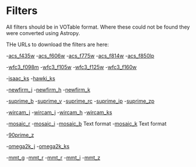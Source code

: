 Filters
==========================================================

All filters should be in VOTable format. Where these could not be found they were converted using Astropy. 

THe URLs to download the filters are here:

-[acs_f435w](http://svo2.cab.inta-csic.es/theory/fps/fps.php?ID=HST/ACS_WFC.F435W_81)
-[acs_f606w](http://svo2.cab.inta-csic.es/theory/fps/fps.php?ID=HST/ACS_WFC.F606W_81)
-[acs_f775w](http://svo2.cab.inta-csic.es/theory/fps/fps.php?ID=HST/ACS_WFC.F775W_81)
-[acs_f814w](http://svo2.cab.inta-csic.es/theory/fps/fps.php?ID=HST/ACS_WFC.F814W_81)
-[acs_f850lp](http://svo2.cab.inta-csic.es/theory/fps/fps.php?ID=HST/ACS_WFC.F850LP_81)

-[wfc3_f098m](http://svo2.cab.inta-csic.es/theory/fps/fps.php?ID=HST/WFC3_IR.F098M)
-[wfc3_f105w](http://svo2.cab.inta-csic.es/theory/fps/fps.php?ID=HST/WFC3_IR.F105W)
-[wfc3_f125w](http://svo2.cab.inta-csic.es/theory/fps/fps.php?ID=HST/WFC3_IR.F125W)
-[wfc3_f160w](http://svo2.cab.inta-csic.es/theory/fps/fps.php?ID=HST/WFC3_IR.F160W)

-[isaac_ks](http://svo2.cab.inta-csic.es/theory/fps/fps.php?ID=Paranal/ISAAC.Ks)
-[hawki_ks](http://svo2.cab.inta-csic.es/theory/fps/fps.php?ID=Paranal/HAWKI.Ks)

-[newfirm_j](http://svo2.cab.inta-csic.es/theory/fps/fps.php?ID=NOAO/NEWFIRM.JX)
-[newfirm_h](http://svo2.cab.inta-csic.es/theory/fps/fps.php?ID=NOAO/NEWFIRM.HX)
-[newfirm_k](http://svo2.cab.inta-csic.es/theory/fps/fps.php?ID=NOAO/NEWFIRM.KX)

-[suprime_b](http://svo2.cab.inta-csic.es/theory/fps/fps.php?ID=Subaru/Suprime.B)
-[suprime_v](http://svo2.cab.inta-csic.es/theory/fps/fps.php?ID=Subaru/Suprime.V)
-[suprime_rc](http://svo2.cab.inta-csic.es/theory/fps/fps.php?ID=Subaru/Suprime.Rc)
-[suprime_ip](http://svo2.cab.inta-csic.es/theory/fps/fps.php?ID=Subaru/Suprime.SDSS_i)
-[suprime_zp](http://svo2.cab.inta-csic.es/theory/fps/fps.php?ID=Subaru/Suprime.SDSS_z)

-[wircam_j](http://svo2.cab.inta-csic.es/theory/fps/fps.php?ID=CFHT/Wircam.Y)
-[wircam_j](http://svo2.cab.inta-csic.es/theory/fps/fps.php?ID=CFHT/Wircam.J)
-[wircam_h](http://svo2.cab.inta-csic.es/theory/fps/fps.php?ID=CFHT/Wircam.H)
-[wircam_ks](http://svo2.cab.inta-csic.es/theory/fps/fps.php?ID=CFHT/Wircam.Ks)

-[mosaic_r](http://svo2.cab.inta-csic.es/theory/fps/fps.php?ID=KPNO/Mosaic.R)
-[mosaic_i](http://svo2.cab.inta-csic.es/theory/fps/fps.php?ID=KPNO/Mosaic.I)
-[mosaic_b](http://www.noao.edu/noao/noaodeep/BWfilter.dat) Text format
-[mosaic_k](http://www.noao.edu/kpno/manuals/onis/ksfilt.txt) Text format



-[90prime_z](http://svo2.cab.inta-csic.es/theory/fps/fps.php?ID=BOK/90prime.sdss_z)


-[omega2k_j](http://svo2.cab.inta-csic.es/theory/fps/fps.php?ID=CAHA/Omega2000.J)
-[omega2k_ks](http://svo2.cab.inta-csic.es/theory/fps/fps.php?ID=CAHA/Omega2000.Ks)

-[mmt_g](http://svo2.cab.inta-csic.es/theory/fps/fps.php?ID=MMT/MegaCam.u_MMT)
-[mmt_r](http://svo2.cab.inta-csic.es/theory/fps/fps.php?ID=MMT/MegaCam.g_MMT)
-[mmt_r](http://svo2.cab.inta-csic.es/theory/fps/fps.php?ID=MMT/MegaCam.r_MMT)
-[mmt_i](http://svo2.cab.inta-csic.es/theory/fps/fps.php?ID=MMT/MegaCam.i_MMT)
-[mmt_z](http://svo2.cab.inta-csic.es/theory/fps/fps.php?ID=MMT/MegaCam.z_MMT)

